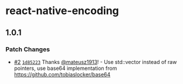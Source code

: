 # react-native-encoding

## 1.0.1

### Patch Changes

- [#2](https://github.com/mateusz1913/react-native-encoding/pull/2) [`1d85223`](https://github.com/mateusz1913/react-native-encoding/commit/1d85223af6044c78eed0373beb79b81db29799c2) Thanks [@mateusz1913](https://github.com/mateusz1913)! - Use std::vector instead of raw pointers, use base64 implementation from https://github.com/tobiaslocker/base64
